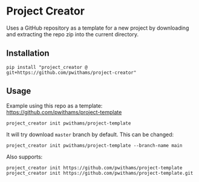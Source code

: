 # Project Creator

Uses a GitHub repository as a template for a new project by downloading and extracting the repo zip into the current directory.

## Installation

`pip install "project_creator @ git+https://github.com/pwithams/project-creator"`

## Usage

Example using this repo as a template: https://github.com/pwithams/project-template

`project_creator init pwithams/project-template`

It will try download `master` branch by default. This can be changed:

`project_creator init pwithams/project-template --branch-name main`

Also supports:

`project_creator init https://github.com/pwithams/project-template`
`project_creator init https://github.com/pwithams/project-template.git`
